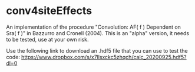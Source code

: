 # conv4siteEffects
An implementation of the procedure "Convolution: AF( f ) Dependent on Sra( f )" in Bazzurro and Cronell (2004).
This is an "alpha" version, it needs to be tested, use at your own risk.

Use the following link to download an .hdf5 file that you can use to test the code:
https://www.dropbox.com/s/x7llsxckc5zhqch/calc_20200925.hdf5?dl=0

